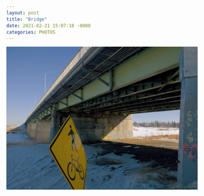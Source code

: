 ```yaml
---
layout: post
title: "Bridge"
date: 2021-02-21 15:07:18 -0000
categories: PHOTOS
---
```


![bridge](/assets/photos/IMG_20210221_150718_039.jpg)
